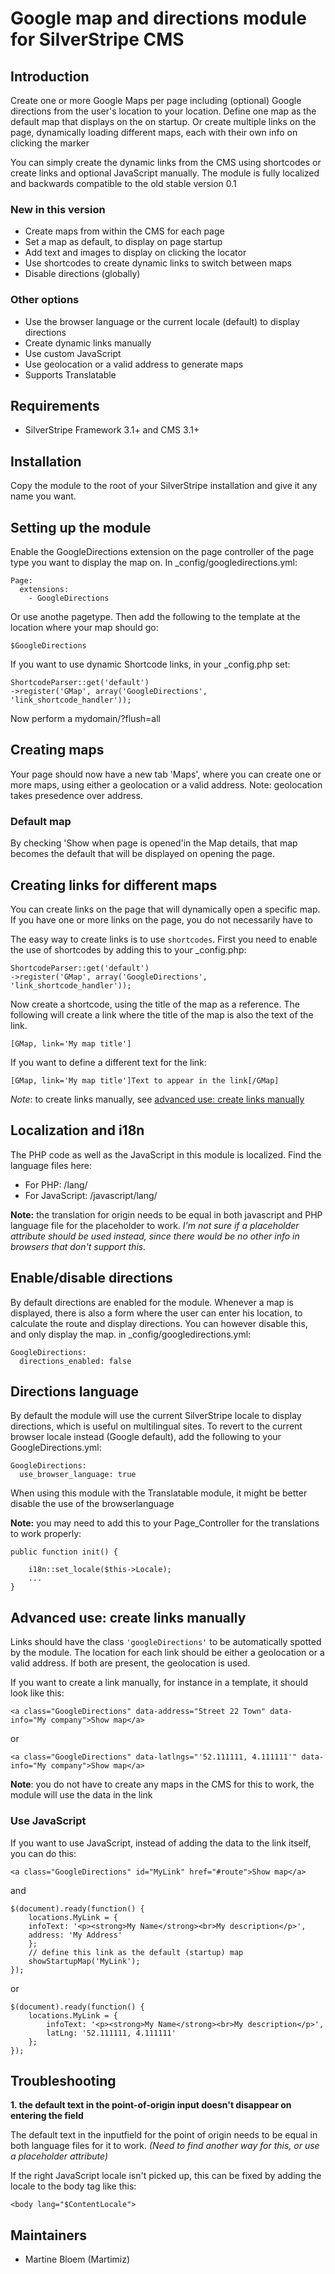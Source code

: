 # Google map and directions module for SilverStripe CMS #

## Introduction ##

Create one or more Google Maps per page including (optional) Google directions 
from the user's location to your location. Define one map as the default map 
that displays on the on startup. Or create multiple links on the page, 
dynamically loading different maps, each with their own info on clicking 
the marker

You can simply create the dynamic links from the CMS using shortcodes or create 
links and optional JavaScript manually. The module is fully localized and 
backwards compatible to the old stable version 0.1 

### New in this version ###

* Create maps from within the CMS for each page
* Set a map as default, to display on page startup
* Add text and images to display on clicking the locator
* Use shortcodes to create dynamic links to switch between maps
* Disable directions (globally)

### Other options ###

* Use the browser language or the current locale (default) to display directions
* Create dynamic links manually
* Use custom JavaScript
* Use geolocation or a valid address to generate maps
* Supports Translatable

## Requirements ##

 * SilverStripe Framework 3.1+ and CMS 3.1+

## Installation

Copy the module to the root of your SilverStripe installation and give it 
any name you want. 

## Setting up the module ##

Enable the GoogleDirections extension on the page controller of the page type 
you want to display the map on. In _config/googledirections.yml:

	Page:
	  extensions:
	    - GoogleDirections

Or use anothe pagetype. Then add the following to the template at the location 
where your map should go:

	$GoogleDirections
	
If you want to use dynamic Shortcode links, in your _config.php set:

	ShortcodeParser::get('default')
	->register('GMap', array('GoogleDirections', 'link_shortcode_handler'));

Now perform a mydomain/?flush=all

## Creating maps ##

Your page should now have a new tab 'Maps', where you can create one or more 
maps, using either a geolocation or a valid address. 
Note: geolocation takes presedence over address.

### Default map ###

By checking 'Show when page is opened'in the Map details, that map becomes the 
default that will be displayed on opening the page.

## Creating links for different maps ##

You can create links on the page that will dynamically open a specific map. If 
you have one or more links on the page, you do not necessarily have to 

The easy way to create links is to use `shortcodes`. First you need to enable 
the use of shortcodes by adding this to your _config.php:

	ShortcodeParser::get('default')
	->register('GMap', array('GoogleDirections', 'link_shortcode_handler'));

Now create a shortcode, using the title of the map as a reference. The 
following will create a link where the title of the map is also the text of the 
link.

	[GMap, link='My map title']
	
If you want to define a different text for the link:

	[GMap, link='My map title']Text to appear in the link[/GMap]

*Note*: to create links manually, see 
[advanced use: create links manually](#create-links-manually)

## Localization and i18n ##

The PHP code as well as the JavaScript in this module is localized. Find the 
language files here:

 * For PHP: /lang/
 * For JavaScript: /javascript/lang/
 
**Note:** the translation for origin needs to be equal in both javascript and 
PHP language file for the placeholder to work. *I'm not sure if a placeholder 
attribute should be used instead, since there would be no other info in 
browsers that don't support this.*
 
## Enable/disable directions ##

By default directions are enabled for the module. Whenever a map is displayed, 
there is also a form where the user can enter his location, to calculate the 
route and display directions. You can however disable this, and only display 
the map. in _config/googledirections.yml:

	GoogleDirections:
	  directions_enabled: false


## Directions language ##

By default the module will use the current SilverStripe locale to display 
directions, which is useful on multilingual sites. To revert to the current 
browser locale instead (Google default), add the following to your 
GoogleDirections.yml:

	GoogleDirections:
	  use_browser_language: true 

When using this module with the Translatable module, it might be better disable 
the use of the browserlanguage

**Note:** you may need to add this to your Page_Controller for the translations 
to work properly: 

	public function init() {
	
		i18n::set_locale($this->Locale);
		...
	}

<a name="create-links-manually"></a>
## Advanced use: create links manually ##
Links should have the class `'googleDirections'` to be automatically spotted by 
the module. The location for each link should be either a geolocation or a 
valid address. If both are present, the geolocation is used.

If you want to create a link manually, for instance in a template, it should 
look like this:

	<a class="GoogleDirections" data-address="Street 22 Town" data-info="My company">Show map</a>
	
or

	<a class="GoogleDirections" data-latlngs="'52.111111, 4.111111'" data-info="My company">Show map</a>	
	
**Note**: you do not have to create any maps in the CMS for this to work, the 
module will use the data in the link 	

### Use JavaScript ###
If you want to use JavaScript, instead of adding the data to the link itself, 
you can do this:

	<a class="GoogleDirections" id="MyLink" href="#route">Show map</a>

and

	$(document).ready(function() {	
 		locations.MyLink = {
 		infoText: '<p><strong>My Name</strong><br>My description</p>',
 		address: 'My Address'
 		};
 		// define this link as the default (startup) map
 		showStartupMap('MyLink');
 	});
 	
or 

	$(document).ready(function() {	
 		locations.MyLink = {
 			infoText: '<p><strong>My Name</strong><br>My description</p>',
 			latLng: '52.111111, 4.111111'
 		};
 	}); 	

## Troubleshooting ##

**1. the default text in the point-of-origin input doesn't disappear on 
entering the field** 

The default text in the inputfield for the point of origin needs to be 
equal in both language files for it to work. *(Need to find another way for 
this, or use a placeholder attribute)* 

If the right JavaScript locale isn't picked up, this can be fixed 
by adding the locale to the body tag like this:

	<body lang="$ContentLocale">


## Maintainers ##

 * Martine Bloem (Martimiz)